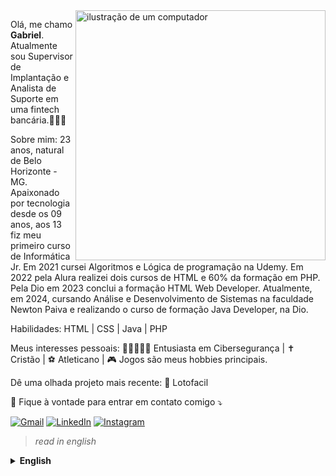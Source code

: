 <img src="https://raw.githubusercontent.com/MicaelliMedeiros/micaellimedeiros/master/image/computer-illustration.png" alt="ilustração de um computador" min-width="400px" max-width="400px" width="400px" align="right">

<p align="left"> 
Olá, me chamo <strong>Gabriel</strong>. Atualmente sou Supervisor de Implantação e Analista de Suporte em uma fintech bancária.👨🏻‍💻
</p>

<p align="left">
Sobre mim: 23 anos, natural de Belo Horizonte - MG. Apaixonado por tecnologia desde os 09 anos, aos 13 fiz meu primeiro curso de Informática Jr. Em 2021 cursei Algoritmos e Lógica de programação na Udemy. Em 2022 pela Alura realizei dois cursos de HTML e 60% da formação em PHP. Pela Dio em 2023 conclui a formação HTML Web Developer. Atualmente, em 2024, cursando Análise e Desenvolvimento de Sistemas na faculdade Newton Paiva e realizando o curso de formação Java Developer, na Dio.
</p>

<p align="left">
Habilidades:
HTML | CSS | Java | PHP

</p>

<p align="left">
Meus interesses pessoais:
🥷🏼👨🏻‍💻 Entusiasta em Cibersegurança |
✝️ Cristão |
⚽ Atleticano |
🎮 Jogos são meus hobbies principais.
</p>

<p align="left">
Dê uma olhada projeto mais recente:
🎰 Lotofacil
</p>

<p align="left">
  💌 Fique à vontade para entrar em contato comigo ⤵️
</p>

<p align="left">
  <a href="gsoares1308@gmail.com" title="Gmail">
  <img src="https://img.shields.io/badge/-Gmail-FF0000?style=flat-square&labelColor=FF0000&logo=gmail&logoColor=white&link=LINK-DO-SEU-GMAIL" alt="Gmail"/></a>
  <a href="https://www.linkedin.com/in/gabriel-soares-38a818214/" title="LinkedIn">
  <img src="https://img.shields.io/badge/-Linkedin-0e76a8?style=flat-square&logo=Linkedin&logoColor=white&link=LINK-DO-SEU-LINKEDIN" alt="LinkedIn"/></a>
 <a href="instagram.com/gabrie.msoares" title="Instagram">
  <img src="https://img.shields.io/badge/-Instagram-DF0174?style=flat-square&labelColor=DF0174&logo=instagram&logoColor=white&link=LINK-DO-SEU-INSTAGRAM" alt="Instagram"/></a>
</p>

> *read in english*

<details><summary><strong>English</strong></summary>
  
<p align="left"> 
Hello, my name is <strong>Gabriel</strong>. I am currently a Deployment Supervisor and Support Analyst at a banking fintech.👨🏻‍💻
</p>

<p align="left">
About me: 23 years old, from Belo Horizonte - MG, Brazil. Passionate about technology since the age of 9, I took my first Junior Computing course at 13. In 2021, I took the Algorithms and Programming Logic course on Udemy. In 2022, I completed two HTML courses and 60% of the PHP formation on Alura. In 2023, I finished the HTML Web Developer formation at Dio. Currently, in 2024, I am studying Systems Analysis and Development at Newton Paiva University and taking the Java Developer formation course at Dio
</p>

<p align="left">
Skills:
HTML | CSS | Java | PHP
</p>

<p align="left">
My personal interests:
🥷🏼👨🏻‍💻 Cybersecurity Enthusiast |
✝️ Christian |
⚽ Atlético - MG Fan |
🎮 Gaming is my main hobby.
</p>

<p align="left">
Check out my latest project:
🎰 Lotofacil
</p>

<p align="left">
💌 Contact me ⤵️
</p>

<p align="left">
  <a href="gsoares1308@gmail.com" title="Gmail">
  <img src="https://img.shields.io/badge/-Gmail-FF0000?style=flat-square&labelColor=FF0000&logo=gmail&logoColor=white&link=LINK-DO-SEU-GMAIL" alt="Gmail"/></a>
  <a href="https://www.linkedin.com/in/gabriel-soares-38a818214/" title="LinkedIn">
  <img src="https://img.shields.io/badge/-Linkedin-0e76a8?style=flat-square&logo=Linkedin&logoColor=white&link=LINK-DO-SEU-LINKEDIN" alt="LinkedIn"/></a>
 <a href="instagram.com/gabrie.msoares" title="Instagram">
  <img src="https://img.shields.io/badge/-Instagram-DF0174?style=flat-square&labelColor=DF0174&logo=instagram&logoColor=white&link=LINK-DO-SEU-INSTAGRAM" alt="Instagram"/></a>
</p>


</details>

